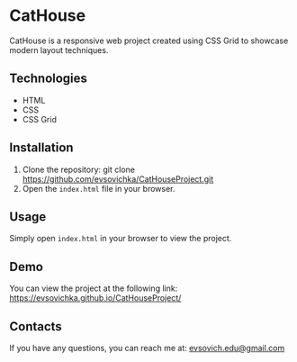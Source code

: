 # CatHouse

CatHouse is a responsive web project created using CSS Grid to showcase modern layout techniques.

## Technologies

- HTML
- CSS
- CSS Grid

## Installation

1. Clone the repository:
   git clone https://github.com/evsovichka/CatHouseProject.git
2. Open the `index.html` file in your browser.

## Usage

Simply open `index.html` in your browser to view the project.

## Demo

You can view the project at the following link: https://evsovichka.github.io/CatHouseProject/

## Contacts

If you have any questions, you can reach me at: evsovich.edu@gmail.com
